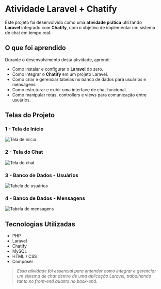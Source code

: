 # Atividade Laravel + Chatify

Este projeto foi desenvolvido como uma **atividade prática** utilizando **Laravel** integrado com **Chatify**, com o objetivo de implementar um sistema de chat em tempo real.

## O que foi aprendido

Durante o desenvolvimento desta atividade, aprendi:

- Como instalar e configurar o **Laravel** do zero.
- Como integrar o **Chatify** em um projeto Laravel.
- Como criar e gerenciar tabelas no banco de dados para usuários e mensagens.
- Como estruturar e exibir uma interface de chat funcional.
- Como manipular rotas, controllers e views para comunicação entre usuários.

## Telas do Projeto

### 1 - Tela de Início
![Tela de inicio](https://github.com/user-attachments/assets/6b821a58-f5a3-4900-b23f-8edbaaac1dcd)

### 2 - Tela do Chat
![Tela do chat](https://github.com/user-attachments/assets/6214eecf-13e7-4f2a-8411-8bd0b08ffb41)

### 3 - Banco de Dados - Usuários
![Tabela de usuários](https://github.com/user-attachments/assets/8fcac016-a2d0-4a1a-a757-255650145bd6)

### 4 - Banco de Dados - Mensagens
![Tabela de mensagens](https://github.com/user-attachments/assets/336d4171-2d03-47f3-8930-0a4103d3ee60)

## Tecnologias Utilizadas

- PHP
- Laravel
- Chatify
- MySQL
- HTML / CSS
- Composer

>  *Essa atividade foi essencial para entender como integrar e gerenciar um sistema de chat dentro de uma aplicação Laravel, trabalhando tanto no front-end quanto no back-end.*
